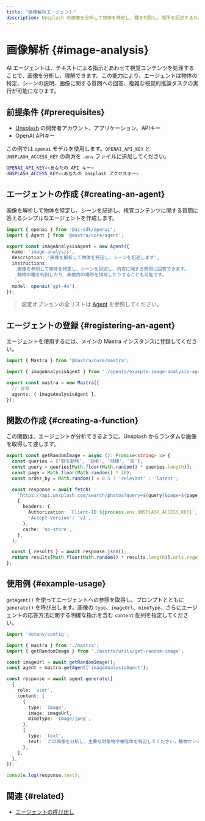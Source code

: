 ```yaml
---
title: "画像解析エージェント"
description: Unsplash の画像を分析して物体を特定し、種を判別し、場所を記述するために Mastra AI エージェントを使用する例。
---
```


# 画像解析 \{#image-analysis\}

AI エージェントは、テキストによる指示とあわせて視覚コンテンツを処理することで、画像を分析し、理解できます。この能力により、エージェントは物体の特定、シーンの説明、画像に関する質問への回答、複雑な視覚的推論タスクの実行が可能になります。

## 前提条件 \{#prerequisites\}

* [Unsplash](https://unsplash.com/documentation#creating-a-developer-account) の開発者アカウント、アプリケーション、APIキー
* OpenAI APIキー

この例では `openai` モデルを使用します。`OPENAI_API_KEY` と `UNSPLASH_ACCESS_KEY` の両方を `.env` ファイルに追加してください。

```bash filename=".env" copy
OPENAI_API_KEY=<あなたの API キー>
UNSPLASH_ACCESS_KEY=<あなたの Unsplash アクセスキー>
```

## エージェントの作成 \{#creating-an-agent\}

画像を解析して物体を特定し、シーンを記述し、視覚コンテンツに関する質問に答えるシンプルなエージェントを作成します。

```typescript filename="src/mastra/agents/example-image-analysis-agent.ts" showLineNumbers copy
import { openai } from '@ai-sdk/openai';
import { Agent } from '@mastra/core/agent';

export const imageAnalysisAgent = new Agent({
  name: 'image-analysis',
  description: '画像を解析して物体を特定し、シーンを記述します',
  instructions: `
    画像を参照して物体を特定し、シーンを記述し、内容に関する質問に回答できます。
    動物の種を判別したり、画像内の場所を描写したりすることも可能です。
   `,
  model: openai('gpt-4o'),
});
```

> 設定オプションの全リストは [Agent](/docs/reference/agents/agent) を参照してください。

## エージェントの登録 \{#registering-an-agent\}

エージェントを使用するには、メインの Mastra インスタンスに登録してください。

```typescript filename="src/mastra/index.ts" showLineNumbers copy
import { Mastra } from '@mastra/core/mastra';

import { imageAnalysisAgent } from './agents/example-image-analysis-agent';

export const mastra = new Mastra({
  // 省略
  agents: { imageAnalysisAgent },
});
```

## 関数の作成 \{#creating-a-function\}

この関数は、エージェントが分析できるように、Unsplash からランダムな画像を取得して渡します。

```typescript filename="src/mastra/utils/get-random-image.ts" showLineNumbers copy
export const getRandomImage = async (): Promise<string> => {
  const queries = ['野生動物', '羽毛', '飛翔', '鳥'];
  const query = queries[Math.floor(Math.random() * queries.length)];
  const page = Math.floor(Math.random() * 20);
  const order_by = Math.random() < 0.5 ? 'relevant' : 'latest';

  const response = await fetch(
    `https://api.unsplash.com/search/photos?query=${query}&page=${page}&order_by=${order_by}`,
    {
      headers: {
        Authorization: `Client-ID ${process.env.UNSPLASH_ACCESS_KEY}`,
        'Accept-Version': 'v1',
      },
      cache: 'no-store',
    },
  );

  const { results } = await response.json();
  return results[Math.floor(Math.random() * results.length)].urls.regular;
};
```

## 使用例 \{#example-usage\}

`getAgent()` を使ってエージェントへの参照を取得し、プロンプトとともに `generate()` を呼び出します。画像の `type`、`imageUrl`、`mimeType`、さらにエージェントの応答方法に関する明確な指示を含む `content` 配列を指定してください。

```typescript filename="src/test-image-analysis.ts" showLineNumbers copy
import 'dotenv/config';

import { mastra } from './mastra';
import { getRandomImage } from './mastra/utils/get-random-image';

const imageUrl = await getRandomImage();
const agent = mastra.getAgent('imageAnalysisAgent');

const response = await agent.generate([
  {
    role: 'user',
    content: [
      {
        type: 'image',
        image: imageUrl,
        mimeType: 'image/jpeg',
      },
      {
        type: 'text',
        text: `この画像を分析し、主要な対象物や被写体を特定してください。動物がいる場合は、その一般的な名称と学名を記してください。場所や状況については、短い文で1～2文程度で説明してください。`
      },
    ],
  },
]);

console.log(response.text);
```

<GithubLink outdated={true} marginTop="mt-16" link="https://github.com/mastra-ai/mastra/blob/main/examples/basics/agents/bird-checker" />

## 関連 \{#related\}

* [エージェントの呼び出し](./calling-agents#from-the-command-line)